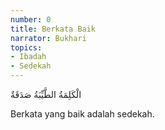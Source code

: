 ```yaml
---
number: 0
title: Berkata Baik
narrator: Bukhari
topics:
- Ibadah
- Sedekah
---
```


<p lang="ar">
الْكَلِمَةُ الطَّيِّبَةُ صَدَقَةٌ
</p>

Berkata yang baik adalah sedekah.
